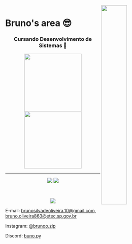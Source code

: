 <img align="right" src="https://github.com/TheBrunno/TheBrunno/assets/68453992/160de71d-ddaa-494e-92cd-e8933d2eb989.gif" width="40%">

<h1>Bruno's area 😎</h1>
<h3 align="center">Cursando Desenvolvimento de Sistemas 🚀</h3>
<p align="center">
  <img src="https://user-images.githubusercontent.com/68453992/189243233-a2671dde-d790-43d2-8b13-2b27ea113038.png" width="180px">
  <img src="https://user-images.githubusercontent.com/68453992/189243256-9497af98-192b-4331-a14e-ccdb9fee2eb5.png" width="180px">
</p>

<hr>

<p align="center">
  <img src="https://github-readme-stats.vercel.app/api?username=TheBrunno&show_icons=true&theme=react&hide_border=true&count_private=true&hide_rank=true&hide=issues,contribs">
  <img src="https://github-readme-stats.vercel.app/api/top-langs/?username=TheBrunno&langs_count=8&layout=compact&theme=react&hide_border=true">
</p>
<br>

<p align="center">
  <img src="https://streak-stats.demolab.com?user=TheBrunno&theme=react&hide_border=true&border_radius=15">
</p>

<p>
  E-mail: 
  <a href="mailto:brunosilvadeoliveira.10@gmail.com" target="_blank">brunosilvadeoliveira.10@gmail.com</a>, <a href="mailto:bruno.oliveira863@etec.sp.gov.br" target="_blank">bruno.oliveira863@etec.sp.gov.br</a>
</p>
<p>
  Instagram: 
  <a href="https://www.instagram.com/brunoo.zip/" target="_blank">@brunoo.zip</a>
</p>
<p>
  Discord:
  <a href="https://discord.com/users/507003899945811969" targe="_blank">buno.py</a>
</p>
